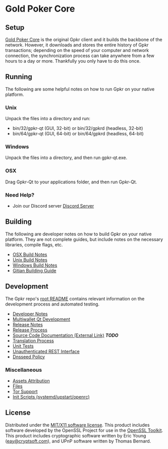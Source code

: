 Gold Poker Core
=====================

Setup
---------------------
[Gold Poker Core](https://gold-poker.com) is the original Gpkr client and it builds the backbone of the network. However, it downloads and stores the entire history of Gpkr transactions; depending on the speed of your computer and network connection, the synchronization process can take anywhere from a few hours to a day or more. Thankfully you only have to do this once.

Running
---------------------
The following are some helpful notes on how to run Gpkr on your native platform.

### Unix

Unpack the files into a directory and run:

- bin/32/gpkr-qt (GUI, 32-bit) or bin/32/gpkrd (headless, 32-bit)
- bin/64/gpkr-qt (GUI, 64-bit) or bin/64/gpkrd (headless, 64-bit)

### Windows

Unpack the files into a directory, and then run gpkr-qt.exe.

### OSX

Drag Gpkr-Qt to your applications folder, and then run Gpkr-Qt.

### Need Help?

* Join our Discord server [Discord Server](https://discord.gold-poker.com)

Building
---------------------
The following are developer notes on how to build Gpkr on your native platform. They are not complete guides, but include notes on the necessary libraries, compile flags, etc.

- [OSX Build Notes](build-osx.md)
- [Unix Build Notes](build-unix.md)
- [Windows Build Notes](build-windows.md)
- [Gitian Building Guide](gitian-building.md)

Development
---------------------
The Gpkr repo's [root README](https://github.com/GoldPoker/gpkr/blob/master/README.md) contains relevant information on the development process and automated testing.

- [Developer Notes](developer-notes.md)
- [Multiwallet Qt Development](multiwallet-qt.md)
- [Release Notes](release-notes.md)
- [Release Process](release-process.md)
- [Source Code Documentation (External Link)](https://dev.visucore.com/bitcoin/doxygen/) ***TODO***
- [Translation Process](translation_process.md)
- [Unit Tests](unit-tests.md)
- [Unauthenticated REST Interface](REST-interface.md)
- [Dnsseed Policy](dnsseed-policy.md)

### Miscellaneous
- [Assets Attribution](assets-attribution.md)
- [Files](files.md)
- [Tor Support](tor.md)
- [Init Scripts (systemd/upstart/openrc)](init.md)

License
---------------------
Distributed under the [MIT/X11 software license](http://www.opensource.org/licenses/mit-license.php).
This product includes software developed by the OpenSSL Project for use in the [OpenSSL Toolkit](https://www.openssl.org/). This product includes
cryptographic software written by Eric Young ([eay@cryptsoft.com](mailto:eay@cryptsoft.com)), and UPnP software written by Thomas Bernard.
